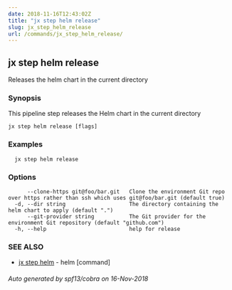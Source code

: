 ```yaml
---
date: 2018-11-16T12:43:02Z
title: "jx step helm release"
slug: jx_step_helm_release
url: /commands/jx_step_helm_release/
---
```

## jx step helm release

Releases the helm chart in the current directory

### Synopsis

This pipeline step releases the Helm chart in the current directory

```
jx step helm release [flags]
```

### Examples

```
  jx step helm release
```

### Options

```
      --clone-https git@foo/bar.git   Clone the environment Git repo over https rather than ssh which uses git@foo/bar.git (default true)
  -d, --dir string                    The directory containing the helm chart to apply (default ".")
      --git-provider string           The Git provider for the environment Git repository (default "github.com")
  -h, --help                          help for release
```

### SEE ALSO

* [jx step helm](/commands/jx_step_helm/)	 - helm [command]

###### Auto generated by spf13/cobra on 16-Nov-2018
